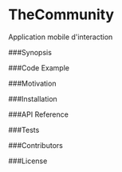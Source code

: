# TheCommunity
Application mobile d'interaction

###Synopsis


###Code Example



###Motivation



###Installation



###API Reference



###Tests



###Contributors



###License


